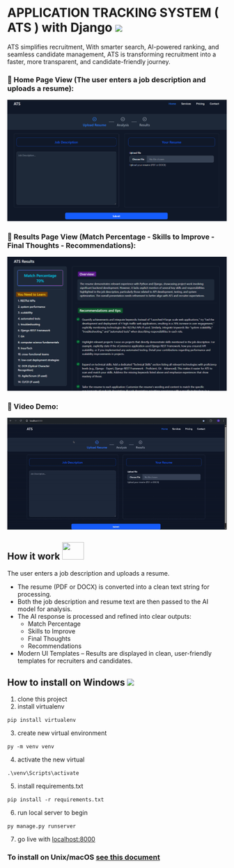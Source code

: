 
# APPLICATION TRACKING SYSTEM ( ATS ) with Django <img src="https://c.tenor.com/SOVMSXmWB1kAAAAi/tony-star-jumping.gif" width="35"><br>

ATS simplifies recruitment, With smarter search, AI-powered ranking, and seamless candidate management, ATS is transforming recruitment into a faster, more transparent, and candidate-friendly journey.

### 📌 Home Page View (The user enters a job description and uploads a resume): 
![APPLICATION TRACKING SYSTEM Home](https://github.com/omarreda22/ats-system/blob/main/core/static/images/one.PNG)



### 📌 Results Page View (Match Percentage - Skills to Improve - Final Thoughts - Recommendations): 
![APPLICATION TRACKING SYSTEM Results](https://github.com/omarreda22/ats-system/blob/main/core/static/images/two.PNG)

### 📌 Video Demo:
<p align="center">
  <img align="center" src="https://github.com/omarreda22/ats-system/blob/main/core/static/images/ats.gif">
</p>

## How it work <img src="https://media.giphy.com/media/mBYkXvLxkHZFmqBHIC/giphy.gif" width=50px height=40px> 
The user enters a job description and uploads a resume.
- The resume (PDF or DOCX) is converted into a clean text string for processing.
- Both the job description and resume text are then passed to the AI model for analysis.
- The AI response is processed and refined into clear outputs:
  - Match Percentage
  - Skills to Improve
  - Final Thoughts
  - Recommendations
- Modern UI Templates – Results are displayed in clean, user-friendly templates for recruiters and candidates.



## How to install on Windows <img src="https://github.com/TheDudeThatCode/TheDudeThatCode/blob/master/Assets/Rocket.gif" width="29px">
1. clone this project
2. install virtualenv
```
pip install virtualenv
```
3. create new virtual environment
```
py -m venv venv
```
4. activate the new virtual
```
.\venv\Scripts\activate
```
5. install requirements.txt
```
pip install -r requirements.txt
```
6. run local server to begin
 ```
 py manage.py runserver
 ```
 7. go live with [localhost:8000](http://localhost:8000/)
 
 ### To install on Unix/macOS  [see this document](https://packaging.python.org/en/latest/guides/installing-using-pip-and-virtual-environments)
 
